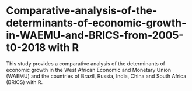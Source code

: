 # Comparative-analysis-of-the-determinants-of-economic-growth-in-WAEMU-and-BRICS-from-2005-t0-2018 with R
This study provides a comparative analysis of the determinants of economic growth in the West African Economic and Monetary Union (WAEMU) and the countries of Brazil, Russia, India, China and South Africa (BRICS) with R. 
